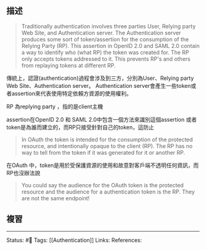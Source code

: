 ## 描述




> Traditionally authentication involves three parties User, Relying party Web Site, and Authentication server.  The Authentication server produces some sort of token/assertion for the consumption of the Relying Party (RP).  This assertion in OpenID 2.0 and SAML 2.0 contain a way to identify who (what RP) the token was created for.  The RP only accepts tokens addressed to it.  This prevents RP's and others from replaying tokens at different RP.

傳統上，認證(authentication)過程會涉及到三方，分別為User、Relying party Web Site、Authentication server。 Authentication server會產生一些token或者assertion來代表使用特定依賴方資源的使用權利。

RP 為replying party ，指的是client主機

assertion在OpenID 2.0 和  SAML 2.0中包含一個方法來識別這個assertion 或者token是為誰而建立的，而RP只接受針對自己的token，這防止

> In OAuth the token is intended for the consumption of the protected resource, and intentionally opaque to the client (RP).  The RP has no way to tell from the token if it was generated for it or another RP.


在OAuth 中，token是用於受保護資源的使用和故意對客戶端不透明任何資訊，而RP也沒辦法說

> You could say the audience for the OAuth token is the protected resource and the audience for a authentication token is the RP.   They are not the same endpoint!



## 複習

---
Status: #🌱 
Tags:
[[Authentication]]
Links:
References: